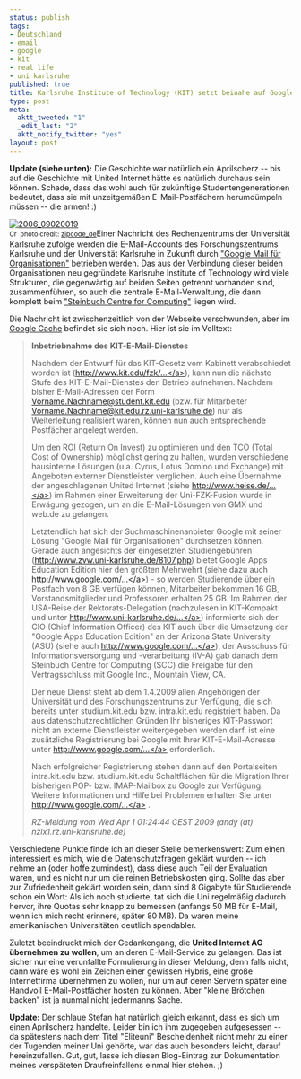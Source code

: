 ```yaml
--- 
status: publish
tags: 
- Deutschland
- email
- google
- kit
- real life
- uni karlsruhe
published: true
title: Karlsruhe Institute of Technology (KIT) setzt beinahe auf Google Mail (nur zwischen dem 31.3. und 2.4.)
type: post
meta: 
  aktt_tweeted: "1"
  _edit_last: "2"
  aktt_notify_twitter: "yes"
layout: post
---
```

<strong>Update (siehe unten):</strong> Die Geschichte war natürlich ein Aprilscherz -- bis auf die Geschichte mit United Internet hätte es natürlich durchaus sein können. Schade, dass das wohl auch für zukünftige Studentengenerationen bedeutet, dass sie mit unzeitgemäßen E-Mail-Postfächern herumdümpeln müssen -- die armen! :)

<span class="alignright"><a href="http://www.flickr.com/photos/77131374@N00/231873728/" title="2006_09020019" target="_blank"><img src="http://farm1.static.flickr.com/89/231873728_86193ca794_m.jpg" alt="2006_09020019" border="0" /></a><br /><small><a href="http://creativecommons.org/licenses/by-nc/2.0/" title="Attribution-NonCommercial License" target="_blank"><img src="http://fredericiana.com/wp-content/plugins/photo-dropper/images/cc.png" alt="Creative Commons License" border="0" width="16" height="16" align="absmiddle" /></a> photo credit: <a href="http://www.flickr.com/photos/77131374@N00/231873728/" title="zipcode_de" target="_blank">zipcode_de</a></small></span>Einer Nachricht des Rechenzentrums der Universität Karlsruhe zufolge werden die E-Mail-Accounts des Forschungszentrums Karlsruhe und der Universität Karlsruhe in Zukunft durch <a href="http://www.google.com/a/help/intl/de/users/google_mail.html">"Google Mail für Organisationen"</a> betrieben werden. Das aus der Verbindung dieser beiden Organisationen neu gegründete Karlsruhe Institute of Technology wird viele Strukturen, die gegenwärtig auf beiden Seiten getrennt vorhanden sind, zusammenführen, so auch die zentrale E-Mail-Verwaltung, die dann komplett beim <a href="http://www.scc.kit.edu/">"Steinbuch Centre for Computing"</a> liegen wird.

Die Nachricht ist zwischenzeitlich von der Webseite verschwunden, aber im <a href="http://209.85.129.132/search?q=cache:nqTO-t4NrIgJ:www.rz.uni-karlsruhe.de/cgi-bin/stoerung+kit+google+mail+karlsruhe&cd=2&hl=en&ct=clnk&gl=de&client=firefox-a">Google Cache</a> befindet sie sich noch. Hier ist sie im Volltext:

<blockquote><strong>Inbetriebnahme des KIT-E-Mail-Dienstes</strong>

 Nachdem der Entwurf für das KIT-Gesetz vom Kabinett verabschiedet worden ist (<a href="http://www.kit.edu/fzk/idcplg?IdcService=KIT&node=4211&document=ID_068132">http://www.kit.edu/fzk/...</a>), kann nun die nächste Stufe des KIT-E-Mail-Dienstes den Betrieb aufnehmen. Nachdem bisher E-Mail-Adressen der Form Vorname.Nachname@student.kit.edu (bzw. für Mitarbeiter Vorname.Nachname@kit.edu.rz.uni-karlsruhe.de) nur als Weiterleitung realisiert waren, können nun auch entsprechende Postfächer angelegt werden.

Um den ROI (Return On Invest) zu optimieren und den TCO (Total Cost of Ownership) möglichst gering zu halten, wurden verschiedene hausinterne Lösungen (u.a. Cyrus, Lotus Domino und Exchange) mit Angeboten externer Dienstleister verglichen. Auch eine Übernahme der angeschlagenen United Internet (siehe <a href="http://www.heise.de/newsticker/meldung/135223">http://www.heise.de/...</a>) im Rahmen einer Erweiterung der Uni-FZK-Fusion wurde in Erwägung gezogen, um an die E-Mail-Lösungen von GMX und web.de zu gelangen.

Letztendlich hat sich der Suchmaschinenanbieter Google mit seiner Lösung "Google Mail für Organisationen" durchsetzen können. Gerade auch angesichts der eingesetzten Studiengebühren (<a href="http://www.zvw.uni-karlsruhe.de/8107.php">http://www.zvw.uni-karlsruhe.de/8107.php</a>) bietet Google Apps Education Edition hier den größten Mehrwehrt (siehe dazu auch <a href="http://www.google.com/a/help/intl/de/users/google_mail.html">http://www.google.com/...</a>) - so werden Studierende über ein Postfach von 8 GB verfügen können, Mitarbeiter bekommen 16 GB, Vorstandsmitglieder und Professoren erhalten 25 GB. Im Rahmen der USA-Reise der Rektorats-Delegation (nachzulesen in KIT-Kompakt
und unter <a href="http://www.uni-karlsruhe.de/besucher/text/10351.php">http://www.uni-karlsruhe.de/...</a>) informierte sich der CIO (Chief Information Officer) des KIT auch über die Umsetzung der "Google Apps Education Edition" an der Arizona State University (ASU)
(siehe auch <a href="http://www.google.com/a/help/intl/de/admins/case_studies/asu.html">http://www.google.com/...</a>), der Ausschuss für Informationsversorgung und -verarbeitung (IV-A) gab danach dem Steinbuch Centre for Computing (SCC) die Freigabe für den Vertragsschluss mit Google Inc., Mountain View, CA.

Der neue Dienst steht ab dem 1.4.2009 allen Angehörigen der Universität und des Forschungszentrums zur Verfügung, die sich bereits unter studium.kit.edu bzw. intra.kit.edu registriert haben. Da aus datenschutzrechtlichen Gründen Ihr bisheriges KIT-Passwort nicht an externe Dienstleister weitergegeben
werden darf, ist eine zusätzliche Registrierung bei Google mit Ihrer KIT-E-Mail-Adresse unter <a href="http://www.google.com/intl/de/apps/edu/">http://www.google.com/...</a> erforderlich.

Nach erfolgreicher Registrierung stehen dann auf den Portalseiten intra.kit.edu bzw. studium.kit.edu Schaltflächen für die Migration Ihrer bisherigen POP- bzw. IMAP-Mailbox zu Google zur Verfügung. Weitere Informationen und Hilfe bei Problemen erhalten Sie unter <a href="http://www.google.com/a/help/intl/de/edu/">http://www.google.com/...</a> .

<cite>RZ-Meldung vom Wed Apr 1 01:24:44 CEST 2009 (andy (at) nzlx1.rz.uni-karlsruhe.de)</cite>
</blockquote>

Verschiedene Punkte finde ich an dieser Stelle bemerkenswert: Zum einen interessiert es mich, wie die Datenschutzfragen geklärt wurden -- ich nehme an (oder hoffe zumindest), dass diese auch Teil der Evaluation waren, und es nicht nur um die reinen Betriebskosten ging. Sollte das aber zur Zufriedenheit geklärt worden sein, dann sind 8 Gigabyte für Studierende schon ein Wort: Als ich noch studierte, tat sich die Uni regelmäßig dadurch hervor, ihre Quotas sehr knapp zu bemessen (anfangs 50 MB für E-Mail, wenn ich mich recht erinnere, später 80 MB). Da waren meine amerikanischen Universitäten deutlich spendabler.

Zuletzt beeindruckt mich der Gedankengang, die <strong>United Internet AG übernehmen zu wollen</strong>, um an deren E-Mail-Service zu gelangen. Das ist sicher nur eine verunfallte Formulierung in dieser Meldung, denn falls nicht, dann wäre es wohl ein Zeichen einer gewissen Hybris, eine große Internetfirma übernehmen zu wollen, nur um auf deren Servern später eine Handvoll E-Mail-Postfächer hosten zu können. Aber "kleine Brötchen backen" ist ja nunmal nicht jedermanns Sache.

<strong>Update:</strong> Der schlaue Stefan hat natürlich gleich erkannt, dass es sich um einen Aprilscherz handelte. Leider bin ich ihm zugegeben aufgesessen -- da spätestens nach dem Titel "Eliteuni" Bescheidenheit nicht mehr zu einer der Tugenden meiner Uni gehörte, war das auch besonders leicht, darauf hereinzufallen. Gut, gut, lasse ich diesen Blog-Eintrag zur Dokumentation meines verspäteten Draufreinfallens einmal hier stehen. ;)
